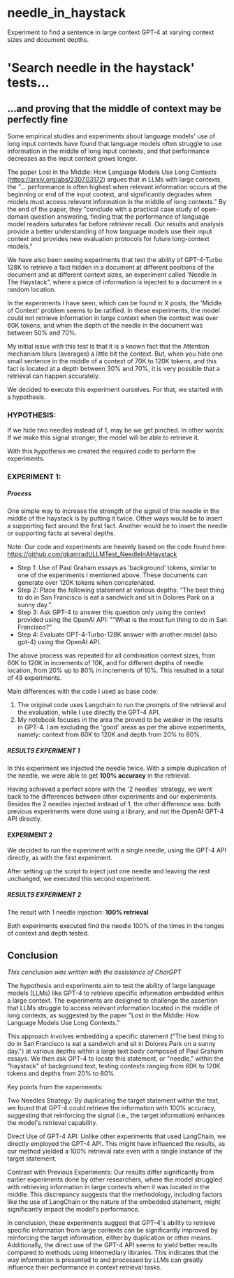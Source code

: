 # needle_in_haystack
Experiment to find a sentence in large context GPT-4 at varying context sizes and document depths.

# 'Search needle in the haystack' tests...
## ...and proving that the middle of context may be perfectly fine

Some empirical studies and experiments about language models' use of long input contexts have found that language models often struggle to use information in the middle of long input contexts, and that performance decreases as the input context grows longer. 

The paper Lost in the Middle: How Language Models Use Long Contexts (https://arxiv.org/abs/2307.03172) argues that in LLMs with large contexts, the "... performance is often highest when relevant information occurs at the beginning or end of the input context, and significantly degrades when models must access relevant information in the middle of long contexts." By the end of the paper, they "conclude with a practical case study of open-domain question answering, finding that the performance of language model readers saturates far before retriever recall. Our results and analysis provide a better understanding of how language models use their input context and provides new evaluation protocols for future long-context models."

We have also been seeing experiments that test the ability of GPT-4-Turbo 128K to retrieve a fact hidden in a document at different positions of the document and at different context sizes, an experiment called 'Needle In The Haystack", where a piece of information is injected to a document in a random location.

In the experiments I have seen, which can be found in X posts, the 'Middle of Context' problem seems to be ratified. In these experiments, the model could not retrieve information in large context when the context was over 60K tokens, and when the depth of the needle in the document was between 50% and 70%.

My initial issue with this test is that it is a known fact that the Attention mechanism blurs (averages) a little bit the context. But, when you hide one small sentence in the middle of a context of 70K to 120K tokens, and this fact is located at a depth between 30% and 70%, it is very possible that a retrieval can happen accurately. 

We decided to execute this experiment ourselves. For that, we started with a hypothesis.

### HYPOTHESIS:
If we hide two needles instead of 1, may be we get pinched. In other words: If we make this signal stronger, the model will be able to retrieve it.

With this hypothesis we created the required code to perform the experiments.

### EXPERIMENT 1:

##### Process

One simple way to increase the strength of the signal of this needle in the middle of the haystack is by putting it twice. Other ways would be to insert a supporting fact around the first fact. Another would be to insert the needle or supporting facts at several depths.

Note: Our code and experiments are heavely based on the code found here: https://github.com/gkamradt/LLMTest_NeedleInAHaystack

- Step 1: Use of Paul Graham essays as ‘background’ tokens, similar to one of the experiments I mentioned above. These documents can generate over 120K tokens when concatenated.
- Step 2: Place the following statement at various depths: “The best thing to do in San Francisco is eat a sandwich and sit in Dolores Park on a sunny day.”.
- Step 3: Ask GPT-4 to answer this question only using the context provided using the OpenAI API: ""What is the most fun thing to do in San Francisco?"
- Step 4: Evaluate GPT-4-Turbo-128K answer with another model (also gpt-4) using the OpenAI API.

The above process was repeated for all combination context sizes, from 60K to 120K in increments of 10K, and for different depths of needle location, from 20% up to 80% in increments of 10%.
This resulted in a total of 49 experiments.

Main differences with the code I used as base code:
1. The original code uses Langchain to run the prompts of the retrieval and the evaluation, while I use directly the GPT-4 API.
2. My notebook focuses in the area the proved to be weaker in the results in GPT-4. I am excluding the 'good' areas as per the above experiments, namely: context from 60K to 120K and depth from 20% to 80%.

##### RESULTS EXPERIMENT 1
In this experiment we injected the needle twice.  With a simple duplication of the needle, we were able to get **100% accuracy** in the retrieval.

Having achieved a perfect score with the '2 needles' strategy, we went back to the differences between other experiments and our experiments. Besides the 2 needles injected instead of 1, the other difference was: both previous experiments were done using a library, and not the OpenAI GPT-4 API directly.

#### EXPERIMENT 2 
We decided to run the experiment with a single needle, using the GPT-4 API directly, as with the first experiment. 

After setting up the script to inject just one needle and leaving the rest unchanged, we executed this second experiment.

##### RESULTS EXPERIMENT 2
The result with 1 needle injection: **100% retrieval**  

Both experiments executed find the needle 100% of the times in the ranges of context and depth tested.


## Conclusion
*This conclusion was written with the assistance of ChatGPT*

The hypothesis and experiments aim to test the ability of large language models (LLMs) like GPT-4 to retrieve specific information embedded within a large context. The experiments are designed to challenge the assertion that LLMs struggle to access relevant information located in the middle of long contexts, as suggested by the paper "Lost in the Middle: How Language Models Use Long Contexts."

This approach involves embedding a specific statement ("The best thing to do in San Francisco is eat a sandwich and sit in Dolores Park on a sunny day.") at various depths within a large text body composed of Paul Graham essays. We then ask GPT-4 to locate this statement, or "needle," within the "haystack" of background text, testing contexts ranging from 60K to 120K tokens and depths from 20% to 80%.

Key points from the experiments:

Two Needles Strategy: By duplicating the target statement within the text, we found that GPT-4 could retrieve the information with 100% accuracy, suggesting that reinforcing the signal (i.e., the target information) enhances the model's retrieval capability.

Direct Use of GPT-4 API: Unlike other experiments that used LangChain, we directly employed the GPT-4 API. This might have influenced the results, as our method yielded a 100% retrieval rate even with a single instance of the target statement.

Contrast with Previous Experiments: Our results differ significantly from earlier experiments done by other researchers, where the model struggled with retrieving information in large contexts when it was located in the middle. This discrepancy suggests that the methodology, including factors like the use of LangChain or the nature of the embedded statement, might significantly impact the model's performance.

In conclusion, these experiments suggest that GPT-4's ability to retrieve specific information from large contexts can be significantly improved by reinforcing the target information, either by duplication or other means. Additionally, the direct use of the GPT-4 API seems to yield better results compared to methods using intermediary libraries. This indicates that the way information is presented to and processed by LLMs can greatly influence their performance in context retrieval tasks.


